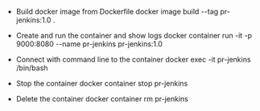 * Build docker image from Dockerfile
docker image build --tag pr-jenkins:1.0 .

* Create and run the container and show logs
docker container run -it -p 9000:8080 --name pr-jenkins pr-jenkins:1.0

* Connect with command line to the container
docker exec -it pr-jenkins /bin/bash

* Stop the container
docker container stop pr-jenkins

* Delete the container
docker container rm pr-jenkins

